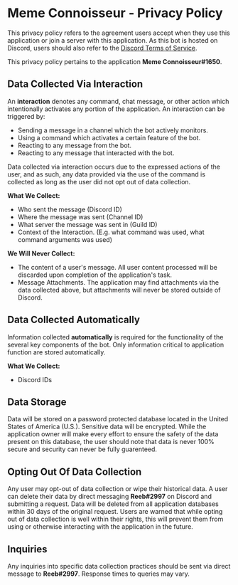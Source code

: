 # Meme Connoisseur - Privacy Policy
This privacy policy refers to the agreement users accept when they use this application or join a server with this application. As this bot is hosted on Discord, users should also refer to the [Discord Terms of Service](https://discord.com/terms).

This privacy policy pertains to the application **Meme Connoisseur#1650**.

## Data Collected Via Interaction
An **interaction** denotes any command, chat message, or other action which intentionally activates any portion of the application. An interaction can be triggered by:
- Sending a message in a channel which the bot actively monitors.
- Using a command which activates a certain feature of the bot.
- Reacting to any message from the bot.
- Reacting to any message that interacted with the bot.

Data collected via interaction occurs due to the expressed actions of the user, and as such, any data provided via the use of the command is collected as long as the user did not opt out of data collection.

**What We Collect:**
- Who sent the message (Discord ID)
- Where the message was sent (Channel ID)
- What server the message was sent in (Guild ID)
- Context of the Interaction. (E.g. what command was used, what command arguments was used)

**We Will Never Collect:**
- The content of a user's message. All user content processed will be discarded upon completion of the application's task.
- Message Attachments. The application may find attachments via the data collected above, but attachments will never be stored outside of Discord.

## Data Collected Automatically
Information collected **automatically** is required for the functionality of the several key components of the bot. Only information critical to application function are stored automatically.

**What We Collect:**
- Discord IDs

## Data Storage
Data will be stored on a password protected database located in the United States of America (U.S.). Sensitive data will be encrypted. While the application owner will make every effort to ensure the safety of the data present on this database, the user should note that data is never 100% secure and security can never be fully guarenteed.

## Opting Out Of Data Collection
Any user may opt-out of data collection or wipe their historical data. A user can delete their data by direct messaging **Reeb#2997** on Discord and submitting a request. Data will be deleted from all application databases within 30 days of the original request. Users are warned that while opting out of data collection is well within their rights, this will prevent them from using or otherwise interacting with the application in the future.

## Inquiries
Any inquiries into specific data collection practices should be sent via direct message to **Reeb#2997**. Response times to queries may vary.
